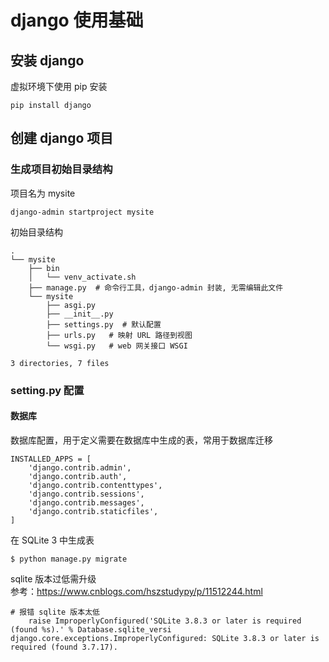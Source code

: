 # django 使用基础
## 安装 django
虚拟环境下使用 pip 安装
```
pip install django
```

## 创建 django 项目
### 生成项目初始目录结构
项目名为 mysite
```
django-admin startproject mysite
```
初始目录结构
```
.
└── mysite
    ├── bin
    │   └── venv_activate.sh
    ├── manage.py  # 命令行工具，django-admin 封装, 无需编辑此文件
    └── mysite
        ├── asgi.py
        ├── __init__.py
        ├── settings.py  # 默认配置
        ├── urls.py   # 映射 URL 路径到视图
        └── wsgi.py   # web 网关接口 WSGI

3 directories, 7 files
```
### setting.py 配置 
#### 数据库
数据库配置，用于定义需要在数据库中生成的表，常用于数据库迁移
```
INSTALLED_APPS = [
    'django.contrib.admin',
    'django.contrib.auth',
    'django.contrib.contenttypes',
    'django.contrib.sessions',
    'django.contrib.messages',
    'django.contrib.staticfiles',
]
```
在 SQLite 3 中生成表
```
$ python manage.py migrate
```
sqlite 版本过低需升级</br>
参考：https://www.cnblogs.com/hszstudypy/p/11512244.html
```
# 报错 sqlite 版本太低
    raise ImproperlyConfigured('SQLite 3.8.3 or later is required (found %s).' % Database.sqlite_versi
django.core.exceptions.ImproperlyConfigured: SQLite 3.8.3 or later is required (found 3.7.17).
```

